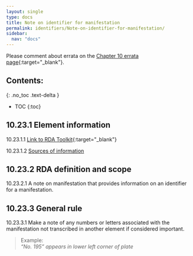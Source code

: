 ```yaml
---
layout: single
type: docs
title: Note on identifier for manifestation 
permalink: identifiers/Note-on-identifier-for-manifestation/
sidebar:
  nav: "docs"
---
```


Please comment about errata on the [Chapter 10 errata page](https://docs.google.com/document/d/1S-ppDuSz0STqOURYVJ6tM5PmjqkF7g2ZPN7Cx3uVWZE/edit#heading=h.s0r1xb67px9k){:target="_blank"}.

## Contents:
{: .no_toc .text-delta }

- TOC
{:toc}

## 10.23.1 Element information

<a name="10.23.1.1">10.23.1.1</a> [Link to RDA Toolkit](https://beta.rdatoolkit.org/Content/Index?externalId=en-US_ala-6675ffdb-720d-3cba-a10a-4ff166ec6f6d){:target="_blank"}

<a name="10.23.1.2">10.23.1.2</a> [Sources of information](/DCRMR/identifiers/)

## 10.23.2 RDA definition and scope

<a name="10.23.2.1">10.23.2.1</a> A note on manifestation that provides information on an identifier for a manifestation.

## 10.23.3 General rule

<a name="10.23.3.1">10.23.3.1</a> Make a note of any numbers or letters associated with the manifestation not transcribed in another element if considered important.

>Example:  
> <CITE>“No. 195” appears in lower left corner of plate</CITE>
